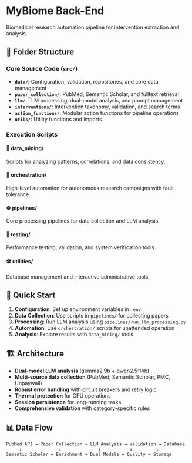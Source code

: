 # MyBiome Back-End

Biomedical research automation pipeline for intervention extraction and analysis.

## 📁 Folder Structure

### Core Source Code (`src/`)
- **`data/`**: Configuration, validation, repositories, and core data management
- **`paper_collection/`**: PubMed, Semantic Scholar, and fulltext retrieval
- **`llm/`**: LLM processing, dual-model analysis, and prompt management
- **`interventions/`**: Intervention taxonomy, validation, and search terms
- **`action_functions/`**: Modular action functions for pipeline operations
- **`utils/`**: Utility functions and imports

### Execution Scripts

#### 🔬 **data_mining/**
Scripts for analyzing patterns, correlations, and data consistency.

#### 🤖 **orchestration/**
High-level automation for autonomous research campaigns with fault tolerance.

#### ⚙️ **pipelines/**
Core processing pipelines for data collection and LLM analysis.

#### 🧪 **testing/**
Performance testing, validation, and system verification tools.

#### 🛠️ **utilities/**
Database management and interactive administrative tools.

## 🚀 Quick Start

1. **Configuration**: Set up environment variables in `.env`
2. **Data Collection**: Use scripts in `pipelines/` for collecting papers
3. **Processing**: Run LLM analysis using `pipelines/run_llm_processing.py`
4. **Automation**: Use `orchestration/` scripts for unattended operation
5. **Analysis**: Explore results with `data_mining/` tools

## 🏗️ Architecture

- **Dual-model LLM analysis** (gemma2:9b + qwen2.5:14b)
- **Multi-source data collection** (PubMed, Semantic Scholar, PMC, Unpaywall)
- **Robust error handling** with circuit breakers and retry logic
- **Thermal protection** for GPU operations
- **Session persistence** for long-running tasks
- **Comprehensive validation** with category-specific rules

## 📊 Data Flow

```
PubMed API → Paper Collection → LLM Analysis → Validation → Database
     ↓              ↓              ↓           ↓         ↓
Semantic Scholar → Enrichment → Dual Models → Quality → Storage
```